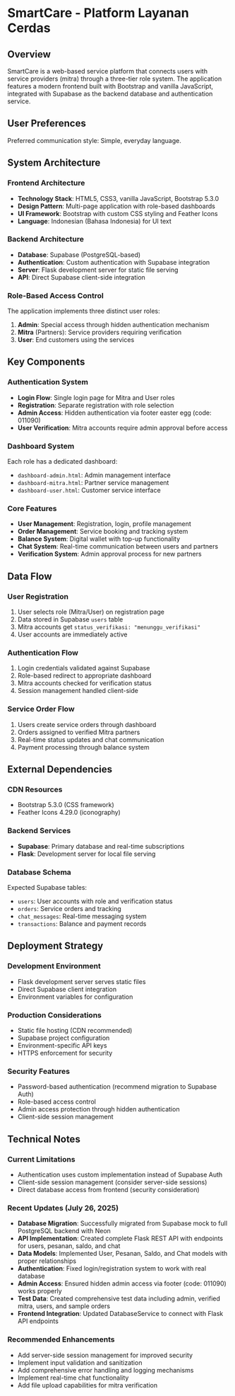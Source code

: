 # SmartCare - Platform Layanan Cerdas

## Overview

SmartCare is a web-based service platform that connects users with service providers (mitra) through a three-tier role system. The application features a modern frontend built with Bootstrap and vanilla JavaScript, integrated with Supabase as the backend database and authentication service.

## User Preferences

Preferred communication style: Simple, everyday language.

## System Architecture

### Frontend Architecture
- **Technology Stack**: HTML5, CSS3, vanilla JavaScript, Bootstrap 5.3.0
- **Design Pattern**: Multi-page application with role-based dashboards
- **UI Framework**: Bootstrap with custom CSS styling and Feather Icons
- **Language**: Indonesian (Bahasa Indonesia) for UI text

### Backend Architecture
- **Database**: Supabase (PostgreSQL-based)
- **Authentication**: Custom authentication with Supabase integration
- **Server**: Flask development server for static file serving
- **API**: Direct Supabase client-side integration

### Role-Based Access Control
The application implements three distinct user roles:
1. **Admin**: Special access through hidden authentication mechanism
2. **Mitra** (Partners): Service providers requiring verification
3. **User**: End customers using the services

## Key Components

### Authentication System
- **Login Flow**: Single login page for Mitra and User roles
- **Registration**: Separate registration with role selection
- **Admin Access**: Hidden authentication via footer easter egg (code: 011090)
- **User Verification**: Mitra accounts require admin approval before access

### Dashboard System
Each role has a dedicated dashboard:
- `dashboard-admin.html`: Admin management interface
- `dashboard-mitra.html`: Partner service management
- `dashboard-user.html`: Customer service interface

### Core Features
- **User Management**: Registration, login, profile management
- **Order Management**: Service booking and tracking system
- **Balance System**: Digital wallet with top-up functionality
- **Chat System**: Real-time communication between users and partners
- **Verification System**: Admin approval process for new partners

## Data Flow

### User Registration
1. User selects role (Mitra/User) on registration page
2. Data stored in Supabase `users` table
3. Mitra accounts get `status_verifikasi: "menunggu_verifikasi"`
4. User accounts are immediately active

### Authentication Flow
1. Login credentials validated against Supabase
2. Role-based redirect to appropriate dashboard
3. Mitra accounts checked for verification status
4. Session management handled client-side

### Service Order Flow
1. Users create service orders through dashboard
2. Orders assigned to verified Mitra partners
3. Real-time status updates and chat communication
4. Payment processing through balance system

## External Dependencies

### CDN Resources
- Bootstrap 5.3.0 (CSS framework)
- Feather Icons 4.29.0 (iconography)

### Backend Services
- **Supabase**: Primary database and real-time subscriptions
- **Flask**: Development server for local file serving

### Database Schema
Expected Supabase tables:
- `users`: User accounts with role and verification status
- `orders`: Service orders and tracking
- `chat_messages`: Real-time messaging system
- `transactions`: Balance and payment records

## Deployment Strategy

### Development Environment
- Flask development server serves static files
- Direct Supabase client integration
- Environment variables for configuration

### Production Considerations
- Static file hosting (CDN recommended)
- Supabase project configuration
- Environment-specific API keys
- HTTPS enforcement for security

### Security Features
- Password-based authentication (recommend migration to Supabase Auth)
- Role-based access control
- Admin access protection through hidden authentication
- Client-side session management

## Technical Notes

### Current Limitations
- Authentication uses custom implementation instead of Supabase Auth
- Client-side session management (consider server-side sessions)
- Direct database access from frontend (security consideration)

### Recent Updates (July 26, 2025)
- **Database Migration**: Successfully migrated from Supabase mock to full PostgreSQL backend with Neon
- **API Implementation**: Created complete Flask REST API with endpoints for users, pesanan, saldo, and chat
- **Data Models**: Implemented User, Pesanan, Saldo, and Chat models with proper relationships
- **Authentication**: Fixed login/registration system to work with real database
- **Admin Access**: Ensured hidden admin access via footer (code: 011090) works properly
- **Test Data**: Created comprehensive test data including admin, verified mitra, users, and sample orders
- **Frontend Integration**: Updated DatabaseService to connect with Flask API endpoints

### Recommended Enhancements
- Add server-side session management for improved security
- Implement input validation and sanitization
- Add comprehensive error handling and logging mechanisms
- Implement real-time chat functionality
- Add file upload capabilities for mitra verification